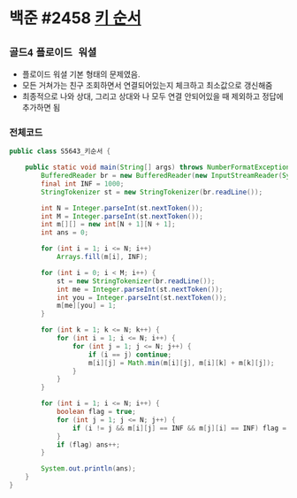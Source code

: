 # 백준 #2458 [키 순서](https://www.acmicpc.net/problem/2458)
`골드4` `플로이드 워셜` 
---
- 플로이드 워셜 기본 형태의 문제였음.
- 모든 거쳐가는 친구 조회하면서 연결되어있는지 체크하고 최소값으로 갱신해줌
- 최종적으로 나와 상대, 그리고 상대와 나 모두 연결 안되어있을 때 제외하고 정답에 추가하면 됨

### 전체코드
```java
public class S5643_키순서 {

	public static void main(String[] args) throws NumberFormatException, IOException {
		BufferedReader br = new BufferedReader(new InputStreamReader(System.in));
		final int INF = 1000;
		StringTokenizer st = new StringTokenizer(br.readLine());

		int N = Integer.parseInt(st.nextToken());
		int M = Integer.parseInt(st.nextToken());
		int m[][] = new int[N + 1][N + 1];
		int ans = 0;

		for (int i = 1; i <= N; i++)
			Arrays.fill(m[i], INF);

		for (int i = 0; i < M; i++) {
			st = new StringTokenizer(br.readLine());
			int me = Integer.parseInt(st.nextToken());
			int you = Integer.parseInt(st.nextToken());
			m[me][you] = 1;
		}

		for (int k = 1; k <= N; k++) {
			for (int i = 1; i <= N; i++) {
				for (int j = 1; j <= N; j++) {
					if (i == j) continue;
					m[i][j] = Math.min(m[i][j], m[i][k] + m[k][j]);
				}
			}
		}

		for (int i = 1; i <= N; i++) {
			boolean flag = true;
			for (int j = 1; j <= N; j++) {
				if (i != j && m[i][j] == INF && m[j][i] == INF) flag = false;
			}
			if (flag) ans++;
		}

		System.out.println(ans);
	}
}
```
